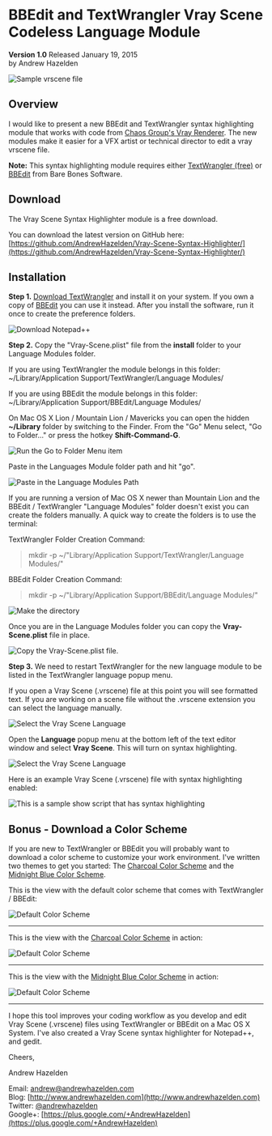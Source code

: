 # BBEdit and TextWrangler Vray Scene Codeless Language Module  #
**Version 1.0** Released January 19, 2015    
by Andrew Hazelden

![Sample vrscene file](screenshots/tw_vrscene_syntax_highlighter.png)

## Overview ##
I would like to present a new BBEdit and TextWrangler syntax highlighting module that works with code from [Chaos Group's Vray Renderer](http://www.chaosgroup.com). The new modules make it easier for a VFX artist or technical director to edit a vray vrscene file.

**Note:** This syntax highlighting module requires either [TextWrangler (free)](http://www.barebones.com/products/textwrangler/) or [BBEdit](http://www.barebones.com/products/bbedit/) from Bare Bones Software.

## Download ##

The Vray Scene Syntax Highlighter module is a free download.

You can download the latest version on GitHub here:   
[https://github.com/AndrewHazelden/Vray-Scene-Syntax-Highlighter/](https://github.com/AndrewHazelden/Vray-Scene-Syntax-Highlighter/)

## Installation ##

**Step 1.**  [Download TextWrangler](http://www.barebones.com/products/textwrangler/) and install it on your system. If you own a copy of [BBEdit](http://www.barebones.com/products/bbedit/) you can use it instead. After you install the software, run it once to create the preference folders.

![Download Notepad++](screenshots/download_text_wrangler.png)

**Step 2.**  Copy the "Vray-Scene.plist" file from the **install** folder to your Language Modules folder.

If you are using TextWrangler the module belongs in this folder:  
    ~/Library/Application Support/TextWrangler/Language Modules/

If you are using BBEdit the module belongs in this folder:  
    ~/Library/Application Support/BBEdit/Language Modules/

On Mac OS X Lion / Mountain Lion / Mavericks you can open the hidden **~/Library** folder by switching to the Finder. From the "Go" Menu select, "Go to Folder..." or press the hotkey **Shift-Command-G**.

![Run the Go to Folder Menu item](screenshots/go-to-folder.png)

Paste in the Languages Module folder path and hit "go". 

![Paste in the Language Modules Path](screenshots/go-to-app-support.png)

If you are running a version of Mac OS X newer than Mountain Lion and the BBEdit / TextWrangler "Language Modules" folder doesn't exist you can create the folders manually. A quick way to create the folders is to use the terminal:

TextWrangler Folder Creation Command:  
> mkdir -p ~/"Library/Application Support/TextWrangler/Language Modules/"

BBEdit Folder Creation Command:  
> mkdir -p ~/"Library/Application Support/BBEdit/Language Modules/"

![Make the directory](screenshots/make_the_folder.png)


Once you are in the Language Modules folder you can copy the **Vray-Scene.plist** file in place.

![Copy the Vray-Scene.plist file.](screenshots/copy-plist-to-folder.png)

**Step 3.**  We need to restart TextWrangler for the new language module to be listed in the TextWrangler language popup menu.

If you open a Vray Scene (.vrscene) file at this point you will see formatted text. If you are working on a scene file without the .vrscene extension you can select the language manually.

![Select the Vray Scene Language](screenshots/no-syntax-hightlighting.png)

Open the **Language** popup menu at the bottom left of the text editor window and select **Vray Scene**. This will turn on syntax highlighting.

![Select the Vray Scene Language](screenshots/choose-the-language.png)


Here is an example Vray Scene (.vrscene) file with syntax highlighting enabled:

![This is a sample show script that has syntax highlighting](screenshots/textwrangler_syntax_hightlighting_enabled.png)

## Bonus - Download a Color Scheme ##

If you are new to TextWrangler or BBEdit you will probably want to download a color scheme to customize your work environment. I've written two themes to get you started: The [Charcoal Color Scheme](http://www.andrewhazelden.com/blog/2012/09/charcoal-color-scheme-for-textwrangler-and-bbedit/) and the [Midnight Blue Color Scheme](http://www.andrewhazelden.com/blog/2012/06/midnight-blue-color-scheme-for-textwrangler-and-bbedit/).

This is the view with the default color scheme that comes with TextWrangler / BBEdit:  

![Default Color Scheme](screenshots/default_formatting.png)

* * *

This is the view with the [Charcoal Color Scheme](http://www.andrewhazelden.com/blog/2012/09/charcoal-color-scheme-for-textwrangler-and-bbedit/) in action:  

![Default Color Scheme](screenshots/charcoal_formatting.png)

* * *

This is the view with the  [Midnight Blue Color Scheme](http://www.andrewhazelden.com/blog/2012/06/midnight-blue-color-scheme-for-textwrangler-and-bbedit/) in action:  

![Default Color Scheme](screenshots/midnight_blue_formatted.png)


* * *

I hope this tool improves your coding workflow as  you develop and edit Vray Scene (.vrscene) files using TextWrangler or BBEdit on a Mac OS X System. I've also created a Vray Scene syntax highlighter for Notepad++, and gedit.

Cheers,  

Andrew Hazelden

Email: [andrew@andrewhazelden.com](mailto:andrew@andrewhazelden.com)   
Blog: [http://www.andrewhazelden.com](http://www.andrewhazelden.com)  
Twitter: [@andrewhazelden](https://twitter.com/andrewhazelden)  
Google+: [https://plus.google.com/+AndrewHazelden](https://plus.google.com/+AndrewHazelden)


